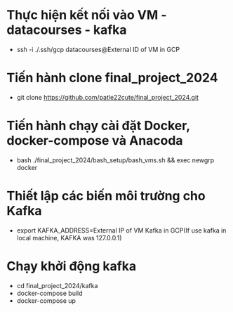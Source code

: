 # Thực hiện kết nối vào VM - datacourses - kafka
- ssh -i ./.ssh/gcp datacourses@External ID of VM in GCP

# Tiến hành clone final_project_2024
- git clone https://github.com/patle22cute/final_project_2024.git

# Tiến hành chạy cài đặt Docker, docker-compose và Anacoda
- bash ./final_project_2024/bash_setup/bash_vms.sh && exec newgrp docker

# Thiết lập các biến môi trường cho Kafka
- export KAFKA_ADDRESS=External IP of VM Kafka in GCP(If use kafka in local machine, KAFKA was 127.0.0.1)

# Chạy khởi động kafka
- cd final_project_2024/kafka
- docker-compose build 
- docker-compose up
